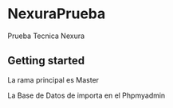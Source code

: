 # NexuraPrueba

Prueba Tecnica Nexura

## Getting started

La rama principal es Master

La Base de Datos de importa en el Phpmyadmin


